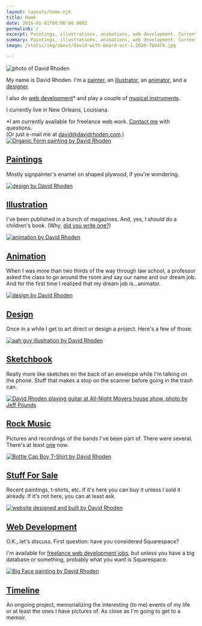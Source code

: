 ```yaml
---
layout: layouts/home.njk
title: Home
date: 2016-01-01T00:00:00.000Z
permalink: /
excerpt: Paintings, illustrations, animations, web development. Currently based in New Orleans, Louisiana.
summary: Paintings, illustrations, animations, web development. Currently based in New Orleans, Louisiana.
image: /static/img/about/david-with-beard-oct-1-2020-7bb4fb.jpg
 
---
```


<div class="intro-home">
	<div>
		<img class="self-portrait" src="/static/img/about/david-with-beard-oct-1-2020-white.png" alt="photo of David Rhoden">
	</div>
	<div>
		<p>My name is David Rhoden. I'm a <a href="paintings">painter</a>, an <a href="illustrations">illustrator</a>, an <a href="animations">animator</a>, and a <a href="designs">designer</a>.</p>
		<p>I also do <a href="web">web development</a>* and play a couple of <a href="rock">musical instruments</a>.</p>
		<p>I currently live in New Orleans, Louisiana.</p>
		<div class="footnote">*I am currently available for freelance web work. <a href="/contact">Contact me</a> with questions.<br> 
		(Or just e-mail me at <a href="mailto:david@davidrhoden.com?subject=Dave, I saw your website, and I've got questions.">david@davidrhoden.com</a>.)</div>
	</div>

</div>

<div class="grid-home">

<div class="polaroid" data-aos="fade-up" data-aos-easing="ease-in-out" data-aos-duration="500" data-aos-delay="0">
<a href="paintings">
<img src="/static/img/paintings/organicform5-chromeyellow-sq.jpg" alt="Organic Form painting by David Rhoden">
<h2>Paintings</h2>
</a>
<p>Mostly signpainter's enamel on shaped plywood, if you're wondering.</p>
</div>

<div class="polaroid" data-aos="fade-up" data-aos-easing="ease-in-out" data-aos-duration="500" data-aos-delay="100">
	<a href="illustrations">
	<div>
<img src="/static/img/illustrations/harbo.jpg" alt="design by David Rhoden">
	</div>
	<h2>Illustration</h2>
</a>
<p>I've been published in a bunch of magazines. And, yes, I <i>should</i> do a children's book. (Why, <a href="mailto:david@davidrhoden.com?subject=Hey, Dave. I wrote a children's book. Maybe you should illustrate it?">did you write one?</a>)</p>
</div>

<div class="polaroid" data-aos="fade-up" data-aos-easing="ease-in-out" data-aos-duration="500" data-aos-delay="200">
	<a href="animations">
	<img src="/static/img/animations/160628_waver_600.gif" alt="animation by David Rhoden">
	<h2>Animation</h2>
	</a>
	<p>When I was more than two thirds of the way through law school, a professor asked the class to go around the room and say our name and our dream job. And for the first time I realized that my dream job is...animator.</p>
</div>

<div class="polaroid" data-aos="fade-up" data-aos-easing="ease-in-out" data-aos-duration="500">
	<a href="designs">
	<img src="/static/img/designs/TalbotAdamsAlbum.jpg" alt="design by David Rhoden">
	<h2>Design</h2>
	</a>
	<p>Once in a while I get to art direct or design a project. Here's a few of those.</p>
</div>

<div class="polaroid" data-aos="fade-up" data-aos="fade-up" data-aos-easing="ease-in-out" data-aos-duration="500" data-aos-delay="100">
	<a href="sketchbook">
<img src="/static/img/sketchbook/aah-guy.jpg" alt="aah guy illustration by David Rhoden">
	<h2>Sketchbook</h2>
</a>
<p>Really more like sketches on the back of an envelope while I'm talking on the phone. Stuff that makes a stop on the scanner before going in the trash can.</p>
</div>

<div class="polaroid" data-aos="fade-up" data-aos="fade-up" data-aos-easing="ease-in-out" data-aos-duration="500" data-aos-delay="200">
	<a href="rock">
<img src="/static/img/rock/all-night-movers/dave-jul-27-2002.jpg" alt="David Rhoden playing guitar at All-Night Movers house show, photo by Jeff Pounds">
<h2>Rock Music</h2>
</a>
<p>Pictures and recordings of the bands I've been part of. There were several. There's at least <a href="https://thestackswebsite.com" target="_blank">one</a> now.</p>
</div>

<div class="polaroid" data-aos="fade-up" data-aos="fade-up" data-aos-easing="ease-in-out" data-aos-duration="500">
<a href="forsale">
<img src="/static/img/designs/Bottle-CapTeeTurquoise.jpg" alt="Bottle Cap Boy T-Shirt by David Rhoden">
<h2>Stuff For Sale</h2>
</a>
<p>Recent paintings, t-shirts, etc. If it's here you can buy it unless I sold it already. If it's not here, you can at least ask.</p>
</div>

<div class="polaroid" data-aos="fade-up" data-aos="fade-up" data-aos-easing="ease-in-out" data-aos-duration="500" data-aos-delay="100">
<a href="web">
<img src="/static/img/web/edison.jpg" alt="website designed and built by David Rhoden">
<h2>Web Development</h2>
</a>
<p>O.K., let's discuss. First question: have you considered Squarespace?</p>
<p>I'm available for <a href="/contact">freelance web development jobs</a>, but unless you have a big database or something, probably what you want is Squarespace.</p>
</div>

<div class="polaroid" data-aos="fade-up" data-aos="fade-up" data-aos-easing="ease-in-out" data-aos-duration="500" data-aos-delay="200">
<a href="timeline">
<img src="/static/img/paintings/bigface_sq.jpg" alt="Big Face painting by David Rhoden">
<h2>Timeline</h2>
</a>
<p>An ongoing project, memorializing the interesting (to me) events of my life or at least the ones I have pictures of. As close as I'm going to get to a memoir.</p>
</div>



</div>
